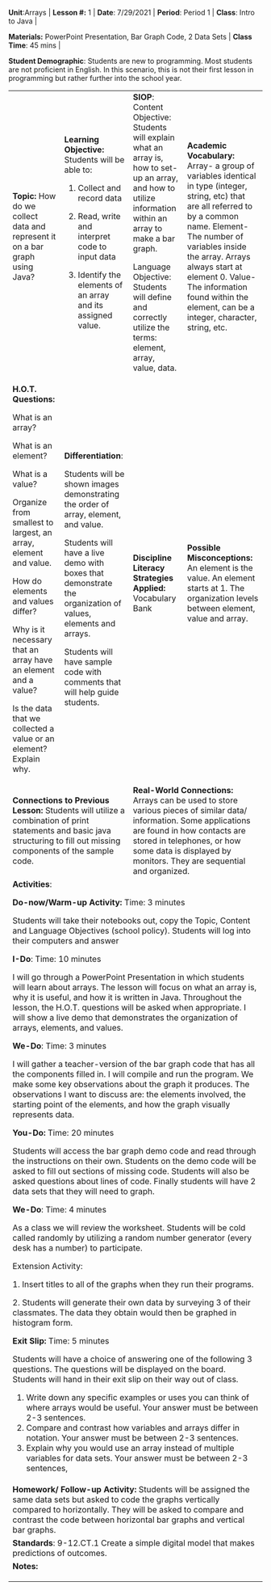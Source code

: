**Unit**:Arrays   |   **Lesson #:** 1   |  **Date**: 7/29/2021   |  **Period**: Period 1   |  **Class**: Intro to Java	|

**Materials:** PowerPoint Presentation, Bar Graph Code, 2 Data Sets      |  **Class Time**: 45 mins	|

**Student Demographic**: Students are new to programming. Most students are not proficient in English. In this scenario, this is not their first lesson in programming but rather further into the school year.


<table>
  <tr>
   <td><strong>Topic:</strong> How do we collect data and represent it on a bar graph using Java?
   </td>
   <td><strong>Learning Objective:</strong> Students will be able to:

1. Collect and record data

2. Read, write and interpret code to input data

3. Identify the elements of an array and its assigned value.
   </td>
   <td><strong>SIOP</strong>: Content Objective: Students will explain what an array is, how to set-up an array, and how to utilize information within an array to make a bar graph.  

Language Objective: Students will define and correctly utilize the terms: element, array, value, data.
   </td>
   <td><strong>Academic Vocabulary:</strong> Array- a group of variables identical in type (integer, string, etc) that are all referred to by a common name.  
Element- The number of variables inside the array. Arrays always start at element 0.  
Value- The information found within the element, can be a integer, character, string, etc.
   </td>
  </tr>
  <tr>
   <td><strong>H.O.T. Questions:</strong>

   What is an array?

What is an element?

What is a value?

Organize from smallest to largest, an array, element and value.  

How do elements and values differ?

Why is it necessary that an array have an element and a value?

Is the data that we collected a value or an element? Explain why.

</td>
<td><strong>Differentiation</strong>:

Students will be shown images demonstrating the order of array, element, and value.  

Students will have a live demo with boxes that demonstrate the organization of values, elements
and arrays.

Students will have sample code with comments that will help guide students.
   </td>
   <td><strong>Discipline Literacy Strategies Applied: </strong>Vocabulary Bank
   </td>
   <td><strong>Possible Misconceptions:</strong> An element is the value.
An element starts at 1.
The organization levels between element, value and array.
  </td>
  </tr>
  <tr>
   <td colspan="2" ><div align="left"><strong>Connections to Previous Lesson: </strong>Students will utilize a combination of print statements and basic java structuring to fill out missing components of the sample code.
   </td>
   <td colspan="2" ><strong>Real-World Connections:</strong> Arrays can be used to store various pieces of similar data/ information. Some applications are found in how contacts are stored in telephones, or how some data is displayed by monitors. They are sequential and organized.
   </td>
  </tr>
  <tr>
   <td colspan="4" ><strong>Activities</strong>:
<p>
<strong>Do-now/Warm-up Activity:</strong> Time: 3 minutes

Students will take their notebooks out, copy the Topic, Content and Language Objectives (school policy). Students will log into their computers and answer
<p>
<strong>I-Do</strong>: Time: 10 minutes
<p>
I will go through a PowerPoint Presentation in which students will learn about arrays. The lesson will focus on what an array is, why it is useful, and how it is written in Java. Throughout the lesson, the H.O.T. questions will be asked when appropriate. I will show a live demo that demonstrates the organization of arrays, elements, and values. 
<p>
<strong>We-Do</strong>: Time: 3 minutes
<p>
I will gather a teacher-version of the bar graph code that has all the components filled in. I will compile and run the program. We make some key observations about the graph it produces. The observations I want to discuss are: the elements involved, the starting point of the elements, and how the graph visually represents data.
<p>
<strong>You-Do:</strong> Time: 20 minutes
<p>
Students will access the bar graph demo code and read through the instructions on their own. Students on the demo code will be asked to fill out sections of missing code. Students will also be asked questions about lines of code. Finally students will have 2 data sets that they will need to graph.
<p>
<strong>We-Do</strong>: Time: 4 minutes
<p>
As a class we will review the worksheet. Students will be cold called randomly by utilizing a random number generator (every desk has a number) to participate.
<p>
Extension Activity:
<p>
1. Insert titles to all of the graphs when they run their programs.
<p>
2. Students will generate their own data by surveying 3 of their classmates. The data they obtain would then be graphed in histogram form.
<p>
<strong>Exit Slip:</strong> Time: 5 minutes
<p>
Students will have a choice of answering one of the following 3 questions. The questions will be displayed on the board. Students will hand in their exit slip on their way out of class.
<ol>

<li>Write down any specific examples or uses you can think of where arrays would be useful. Your answer must be between 2-3 sentences.

<li>Compare and contrast how variables and arrays differ in notation. Your answer must be between 2-3 sentences.

<li>Explain why you would use an array instead of multiple variables for data sets. Your answer must be between 2-3 sentences,
</li>
</ol>
   </td>
  </tr>
  <tr>
   <td colspan="4" ><strong>Homework/ Follow-up Activity: </strong>Students will be assigned the same data sets but asked to code the graphs vertically compared to horizontally. They will be asked to compare and contrast the code between horizontal bar graphs and vertical bar graphs.
   </td>
  </tr>
  <tr>
   <td colspan="4" ><strong>Standards</strong>:  9-12.CT.1 Create a simple digital model that makes predictions of outcomes.
   </td>
  </tr>
  <tr>
   <td rowspan="2" colspan="4" ><strong>Notes:</strong>
<p>
<strong> </strong>
   </td>
  </tr>
  <tr>
  </tr>
</table>
